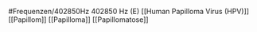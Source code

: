 #Frequenzen/402850Hz
402850 Hz (E)
[[Human Papilloma Virus (HPV)]]
[[Papillom]]
[[Papilloma]]
[[Papillomatose]]